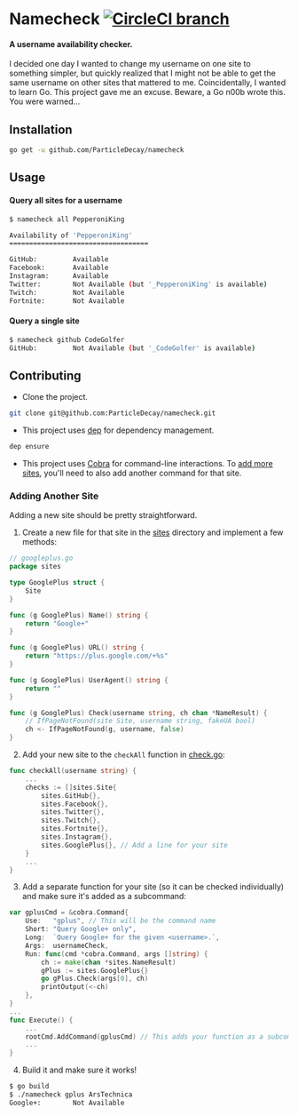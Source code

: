 # Namecheck [![CircleCI branch](https://img.shields.io/circleci/project/github/RedSparr0w/node-csgo-parser/master.svg?style=flat-square&logo=circleci)](https://circleci.com/gh/ParticleDecay/namecheck/tree/master)
#### A username availability checker.

I decided one day I wanted to change my username on one site to something simpler, but quickly realized that I might not be able to get the same username on other sites that mattered to me. Coincidentally, I wanted to learn Go. This project gave me an excuse. Beware, a Go n00b wrote this. You were warned...

## Installation
```bash
go get -u github.com/ParticleDecay/namecheck
```

## Usage
#### Query all sites for a username
```bash
$ namecheck all PepperoniKing

Availability of 'PepperoniKing'
===================================

GitHub:        	Available
Facebook:      	Available
Instagram:     	Available
Twitter:       	Not Available (but '_PepperoniKing' is available)
Twitch:        	Not Available
Fortnite:      	Not Available
```
#### Query a single site
```bash
$ namecheck github CodeGolfer
GitHub:        	Not Available (but '_CodeGolfer' is available)
```

## Contributing
- Clone the project.
```bash
git clone git@github.com:ParticleDecay/namecheck.git
```
- This project uses [dep](https://github.com/golang/dep) for dependency management.
```bash
dep ensure
```
- This project uses [Cobra](https://github.com/spf13/cobra) for command-line interactions. To [add more sites](#adding-another-site), you'll need to also add another command for that site.

### Adding Another Site
Adding a new site should be pretty straightforward.

1. Create a new file for that site in the [sites](/sites) directory and implement a few methods:
```go
// googleplus.go
package sites

type GooglePlus struct {
	Site
}

func (g GooglePlus) Name() string {
	return "Google+"
}

func (g GooglePlus) URL() string {
	return "https://plus.google.com/+%s"
}

func (g GooglePlus) UserAgent() string {
	return ""
}

func (g GooglePlus) Check(username string, ch chan *NameResult) {
	// IfPageNotFound(site Site, username string, fakeUA bool)
	ch <- IfPageNotFound(g, username, false)
}
```

2. Add your new site to the `checkAll` function in [check.go](/cmd/check.go):
```go
func checkAll(username string) {
	...
	checks := []sites.Site{
		sites.GitHub{},
		sites.Facebook{},
		sites.Twitter{},
		sites.Twitch{},
		sites.Fortnite{},
		sites.Instagram{},
		sites.GooglePlus{}, // Add a line for your site
	}
	...
}
```

3. Add a separate function for your site (so it can be checked individually) and make sure it's added as a subcommand:
```go
var gplusCmd = &cobra.Command{
	Use:   "gplus", // This will be the command name
	Short: "Query Google+ only",
	Long:  `Query Google+ for the given <username>.`,
	Args:  usernameCheck,
	Run: func(cmd *cobra.Command, args []string) {
		ch := make(chan *sites.NameResult)
		gPlus := sites.GooglePlus{}
		go gPlus.Check(args[0], ch)
		printOutput(<-ch)
	},
}
...
func Execute() {
	...
	rootCmd.AddCommand(gplusCmd) // This adds your function as a subcommand
	...
}
```

4. Build it and make sure it works!
```bash
$ go build
$ ./namecheck gplus ArsTechnica
Google+:       	Not Available
```
